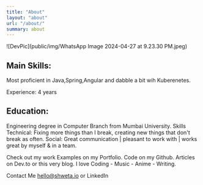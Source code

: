 ```yaml
---
title: "About"
layout: "about"
url: "/about/"
summary: about
---
```


![DevPic](public/img/WhatsApp Image 2024-04-27 at 9.23.30 PM.jpeg)

## Main Skills:

Most proficient in Java,Spring,Angular and dabble a bit wih Kuberenetes.


Experience: 4 years


## Education:
Engineering degree in Computer Branch from Mumbai University.
Skills
Technical: Fixing more things than I break, creating new things that don't break as often. 
Social: Great communication | pleasant to work with | works great by myself & in a team.

Check out my work
Examples on my Portfolio.
Code on my Github.
Articles on Dev.to or this very blog.
I love
Coding - Music - Anime - Writing.

Contact Me
hello@shweta.io  or LinkedIn
